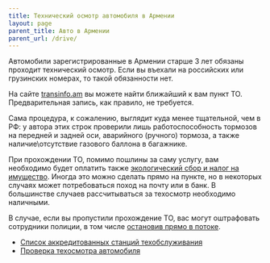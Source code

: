 ```yaml
---
title: Технический осмотр автомобиля в Армении
layout: page
parent_title: Авто в Армении
parent_url: /drive/
---
```


Автомобили зарегистрированные в Армении старше 3 лет обязаны проходит технический осмотр. Если вы въехали на российских или грузинских номерах, то такой обязанности нет.

На сайте [transinfo.am](https://transinfo.am/ru/technical.html) вы можете найти ближайший к вам пункт ТО. Предварительная запись, как правило, не требуется.

Сама процедура, к сожалению, выглядит куда менее тщательной, чем в РФ: у автора этих строк проверили лишь работоспособность тормозов на передней и задней оси, аварийного (ручного) тормоза, а также наличие\отсутствие газового баллона в багажнике.

При прохождении ТО, помимо пошлины за саму услугу, вам необходимо будет оплатить также [экологический сбор и налог на имущество](taxes.md). Иногда это можно сделать прямо на пункте, но в некоторых случаях может потребоваться поход на почту или в банк. В большинстве случаев рассчитываться за техосмотр необходимо наличными.

В случае, если вы пропустили прохождение ТО, вас могут оштрафовать сотрудники полиции, в том числе [остановив прямо в потоке](https://t.me/am_autoclub/12043).

- [Список аккредитованных станций техобслуживания](https://inspect.am/stations)
- [Проверка техосмотра автомобиля](https://inspect.am/)
